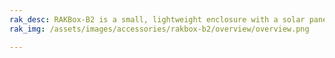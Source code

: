 ```yaml
---
rak_desc: RAKBox-B2 is a small, lightweight enclosure with a solar panel. It is IP67 rated enclosure for outdoor usage.
rak_img: /assets/images/accessories/rakbox-b2/overview/overview.png

---
```


<rk-redirect to="/Product-Categories/Accessories/RAKBox-B2/Overview/" />